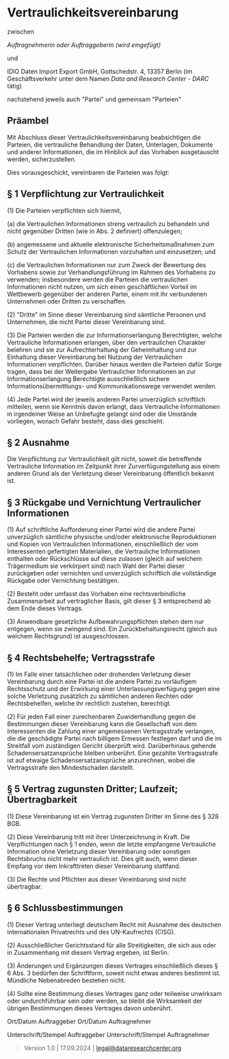# Vertraulichkeitsvereinbarung

zwischen

*Auftragnehmerin oder Auftraggeberin (wird eingefügt)*

und

IDIO Daten Import Export GmbH, Gottschedstr. 4, 13357 Berlin (im Geschäftsverkehr unter dem Namen _Data and Research Center - DARC_ tätig)

nachstehend jeweils auch "Partei" und gemeinsam "Parteien"

## Präambel
Mit Abschluss dieser Vertraulichkeitsvereinbarung beabsichtigen die Parteien, die vertrauliche Behandlung der Daten, Unterlagen, Dokumente und anderer Informationen, die im Hinblick auf das Vorhaben ausgetauscht werden, sicherzustellen.

Dies vorausgeschickt, vereinbaren die Parteien was folgt:


## § 1 Verpflichtung zur Vertraulichkeit

(1) Die Parteien verpflichten sich hiermit,

(a) die Vertraulichen Informationen streng vertraulich zu behandeln und nicht gegenüber Dritten (wie in Abs. 2 definiert) offenzulegen;

(b) angemessene und aktuelle elektronische Sicherheitsmaßnahmen zum Schutz der Vertraulichen Informationen vorzuhalten und einzusetzen; und

(c) die Vertraulichen Informationen nur zum Zweck der Bewertung des Vorhabens sowie zur Verhandlungsführung im Rahmen des Vorhabens zu verwenden; insbesondere werden die Parteien die vertraulichen Informationen nicht nutzen, um sich einen geschäftlichen Vorteil im Wettbewerb gegenüber der anderen Partei, einem mit ihr verbundenen Unternehmen oder Dritten zu verschaffen.

(2) "Dritte" im Sinne dieser Vereinbarung sind sämtliche Personen und Unternehmen, die nicht Partei dieser Vereinbarung sind.

(3) Die Parteien werden die zur Informationserlangung Berechtigten, welche Vertrauliche Informationen erlangen, über den vertraulichen Charakter belehren und sie zur Aufrechterhaltung der Geheimhaltung und zur Einhaltung dieser Vereinbarung bei Nutzung der Vertraulichen Informationen verpflichten. Darüber hinaus werden die Parteien dafür Sorge tragen, dass bei der Weitergabe Vertraulicher Informationen an zur Informationserlangung Berechtigte ausschließlich sichere Informationsübermittlungs- und Kommunikationswege verwendet werden.

(4) Jede Partei wird der jeweils anderen Partei unverzüglich schriftlich mitteilen, wenn sie Kenntnis davon erlangt, dass Vertrauliche Informationen in irgendeiner Weise an Unbefugte gelangt sind oder die Umstände vorliegen, wonach Gefahr besteht, dass dies geschieht.

## § 2 Ausnahme

Die Verpflichtung zur Vertraulichkeit gilt nicht, soweit die betreffende Vertrauliche Information im Zeitpunkt ihrer Zurverfügungstellung aus einem anderen Grund als der Verletzung dieser Vereinbarung öffentlich bekannt ist.

## § 3 Rückgabe und Vernichtung Vertraulicher Informationen

(1) Auf schriftliche Aufforderung einer Partei wird die andere Partei unverzüglich sämtliche physische und/oder elektronische Reproduktionen und Kopien von Vertraulichen Informationen, einschließlich der vom Interessenten gefertigten Materialien, die Vertrauliche Informationen enthalten oder Rückschlüsse auf diese zulassen (gleich auf welchem Trägermedium sie verkörpert sind) nach Wahl der Partei dieser zurückgeben oder vernichten und unverzüglich schriftlich die vollständige Rückgabe oder Vernichtung bestätigen.

(2) Besteht oder umfasst das Vorhaben eine rechtsverbindliche Zusammenarbeit auf vertraglicher Basis, gilt dieser § 3 entsprechend ab dem Ende dieses Vertrags.

(3) Anwendbare gesetzliche Aufbewahrungspflichten stehen dem nur entgegen, wenn sie zwingend sind. Ein Zurückbehaltungsrecht (gleich aus welchem Rechtsgrund) ist ausgeschlossen.

## § 4 Rechtsbehelfe; Vertragsstrafe

(1) Im Falle einer tatsächlichen oder drohenden Verletzung dieser Vereinbarung durch eine Partei ist die andere Partei zu vorläufigem Rechtsschutz und der Erwirkung einer Unterlassungsverfügung gegen eine solche Verletzung zusätzlich zu sämtlichen anderen Rechten oder Rechtsbehelfen, welche ihr rechtlich zustehen, berechtigt.

(2) Für jeden Fall einer zurechenbaren Zuwiderhandlung gegen die Bestimmungen dieser Vereinbarung kann die Gesellschaft von dem Interessenten die Zahlung einer angemessenen Vertragsstrafe verlangen, die die geschädigte Partei nach billigem Ermessen festlegen darf und die im Streitfall vom zuständigen Gericht überprüft wird. Darüberhinaus gehende Schadensersatzansprüche bleiben unberührt. Eine gezahlte Vertragsstrafe ist auf etwaige Schadensersatzansprüche anzurechnen, wobei die Vertragsstrafe den Mindestschaden darstellt.

## § 5 Vertrag zugunsten Dritter; Laufzeit; Übertragbarkeit

(1) Diese Vereinbarung ist ein Vertrag zugunsten Dritter im Sinne des § 328 BGB.

(2) Diese Vereinbarung tritt mit ihrer Unterzeichnung in Kraft. Die Verpflichtungen nach § 1 enden, wenn die letzte empfangene Vertrauliche Information ohne Verletzung dieser Vereinbarung oder sonstigen Rechtsbruchs nicht mehr vertraulich ist. Dies gilt auch, wenn dieser Empfang vor dem Inkrafttreten dieser Vereinbarung stattfand.

(3) Die Rechte und Pflichten aus dieser Vereinbarung sind nicht übertragbar.

## § 6 Schlussbestimmungen

(1) Dieser Vertrag unterliegt deutschem Recht mit Ausnahme des deutschen internationalen Privatrechts und des UN-Kaufrechts (CISG).

(2) Ausschließlicher Gerichtsstand für alle Streitigkeiten, die sich aus oder in Zusammenhang mit diesem Vertrag ergeben, ist Berlin.

(3) Änderungen und Ergänzungen dieses Vertrages einschließlich dieses § 6 Abs. 3 bedürfen der Schriftform, soweit nicht etwas anderes bestimmt ist. Mündliche Nebenabreden bestehen nicht.

(4) Sollte eine Bestimmung dieses Vertrages ganz oder teilweise unwirksam oder undurchführbar sein oder werden, so bleibt die Wirksamkeit der übrigen Bestimmungen dieses Vertrages davon unberührt.




Ort/Datum Auftraggeber Ort/Datum Auftragnehmer

Unterschrift/Stempel Auftraggeber Unterschrift/Stempel Auftragnehmer

> Version 1.0 | 17.09.2024 | [legal@dataresearchcenter.org](mailto:legal@dataresearchcenter.org)
